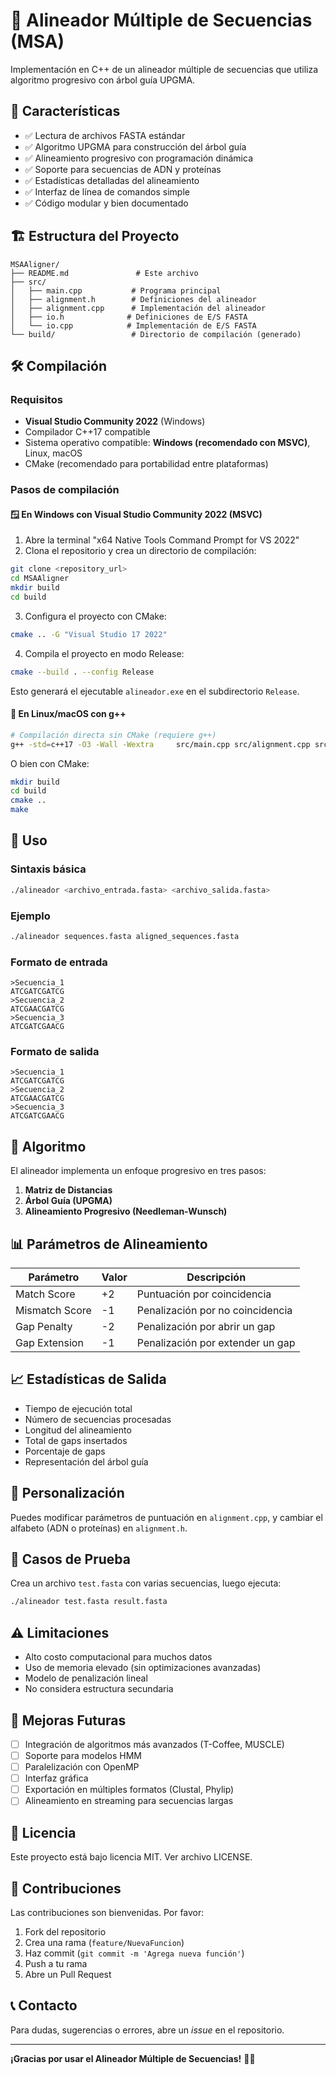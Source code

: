 ﻿# 🧬 Alineador Múltiple de Secuencias (MSA)

Implementación en C++ de un alineador múltiple de secuencias que utiliza algoritmo progresivo con árbol guía UPGMA.

## 🎯 Características

- ✅ Lectura de archivos FASTA estándar  
- ✅ Algoritmo UPGMA para construcción del árbol guía  
- ✅ Alineamiento progresivo con programación dinámica  
- ✅ Soporte para secuencias de ADN y proteínas  
- ✅ Estadísticas detalladas del alineamiento  
- ✅ Interfaz de línea de comandos simple  
- ✅ Código modular y bien documentado  

## 🏗️ Estructura del Proyecto

```
MSAAligner/
├── README.md               # Este archivo
├── src/
│   ├── main.cpp           # Programa principal
│   ├── alignment.h        # Definiciones del alineador
│   ├── alignment.cpp      # Implementación del alineador
│   ├── io.h              # Definiciones de E/S FASTA
│   └── io.cpp            # Implementación de E/S FASTA
└── build/                 # Directorio de compilación (generado)
```

## 🛠️ Compilación

### Requisitos

- **Visual Studio Community 2022** (Windows)  
- Compilador C++17 compatible  
- Sistema operativo compatible: **Windows (recomendado con MSVC)**, Linux, macOS  
- CMake (recomendado para portabilidad entre plataformas)

### Pasos de compilación

#### 🪟 En Windows con Visual Studio Community 2022 (MSVC)

1. Abre la terminal "x64 Native Tools Command Prompt for VS 2022"
2. Clona el repositorio y crea un directorio de compilación:

```bash
git clone <repository_url>
cd MSAAligner
mkdir build
cd build
```

3. Configura el proyecto con CMake:

```bash
cmake .. -G "Visual Studio 17 2022"
```

4. Compila el proyecto en modo Release:

```bash
cmake --build . --config Release
```

Esto generará el ejecutable `alineador.exe` en el subdirectorio `Release`.

#### 🐧 En Linux/macOS con g++

```bash
# Compilación directa sin CMake (requiere g++)
g++ -std=c++17 -O3 -Wall -Wextra     src/main.cpp src/alignment.cpp src/io.cpp     -o alineador
```

O bien con CMake:

```bash
mkdir build
cd build
cmake ..
make
```

## 🚀 Uso

### Sintaxis básica

```bash
./alineador <archivo_entrada.fasta> <archivo_salida.fasta>
```

### Ejemplo

```bash
./alineador sequences.fasta aligned_sequences.fasta
```

### Formato de entrada

```fasta
>Secuencia_1
ATCGATCGATCG
>Secuencia_2
ATCGAACGATCG
>Secuencia_3
ATCGATCGAACG
```

### Formato de salida

```fasta
>Secuencia_1
ATCGATCGATCG
>Secuencia_2
ATCGAACGATCG
>Secuencia_3
ATCGATCGAACG
```

## 🔬 Algoritmo

El alineador implementa un enfoque progresivo en tres pasos:

1. **Matriz de Distancias**  
2. **Árbol Guía (UPGMA)**  
3. **Alineamiento Progresivo (Needleman-Wunsch)**  

## 📊 Parámetros de Alineamiento

| Parámetro         | Valor | Descripción                         |
|------------------|-------|-------------------------------------|
| Match Score      | +2    | Puntuación por coincidencia         |
| Mismatch Score   | -1    | Penalización por no coincidencia    |
| Gap Penalty      | -2    | Penalización por abrir un gap       |
| Gap Extension    | -1    | Penalización por extender un gap    |

## 📈 Estadísticas de Salida

- Tiempo de ejecución total  
- Número de secuencias procesadas  
- Longitud del alineamiento  
- Total de gaps insertados  
- Porcentaje de gaps  
- Representación del árbol guía  

## 🔧 Personalización

Puedes modificar parámetros de puntuación en `alignment.cpp`, y cambiar el alfabeto (ADN o proteínas) en `alignment.h`.

## 🧪 Casos de Prueba

Crea un archivo `test.fasta` con varias secuencias, luego ejecuta:

```bash
./alineador test.fasta result.fasta
```

## ⚠️ Limitaciones

- Alto costo computacional para muchos datos  
- Uso de memoria elevado (sin optimizaciones avanzadas)  
- Modelo de penalización lineal  
- No considera estructura secundaria  

## 🔮 Mejoras Futuras

- [ ] Integración de algoritmos más avanzados (T-Coffee, MUSCLE)  
- [ ] Soporte para modelos HMM  
- [ ] Paralelización con OpenMP  
- [ ] Interfaz gráfica  
- [ ] Exportación en múltiples formatos (Clustal, Phylip)  
- [ ] Alineamiento en streaming para secuencias largas  

## 📝 Licencia

Este proyecto está bajo licencia MIT. Ver archivo LICENSE.

## 🤝 Contribuciones

Las contribuciones son bienvenidas. Por favor:

1. Fork del repositorio  
2. Crea una rama (`feature/NuevaFuncion`)  
3. Haz commit (`git commit -m 'Agrega nueva función'`)  
4. Push a tu rama  
5. Abre un Pull Request  

## 📞 Contacto

Para dudas, sugerencias o errores, abre un *issue* en el repositorio.

---

**¡Gracias por usar el Alineador Múltiple de Secuencias!** 🧬✨
	